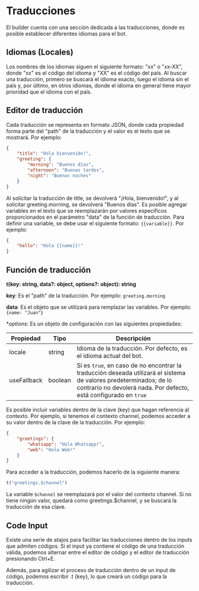 # Traducciones
El builder cuenta con una sección dedicada a las traducciones, donde es posible establecer diferentes idiomas para el bot.


## Idiomas (Locales)
Los nombres de los idiomas siguen el siguiente formato: "xx" o "xx-XX", donde "xx" es el código del idioma y "XX" es el código del país. Al buscar una traducción, primero se buscará el idioma exacto, luego el idioma sin el país y, por último, en otros idiomas, donde el idioma en general tiene mayor prioridad que el idioma con el país.

## Editor de traducción
Cada traducción se representa en formato JSON, donde cada propiedad forma parte del "path" de la traducción y el valor es el texto que se mostrará. Por ejemplo:
```json
{
	"title": "Hola bienvenido!",
	"greeting": {
		"morning": "Buenos días",
		"afternoon": "Buenas tardes",
		"night": "Buenas noches"
	}
}
```
Al solicitar la traducción de title, se devolverá "¡Hola, bienvenido!", y al solicitar greeting.morning, se devolverá "Buenos días". Es posible agregar variables en el texto que se reemplazarán por valores específicos proporcionados en el parámetro "data" de la función de traducción. Para definir una variable, se debe usar el siguiente formato: `{{variable}}`. Por ejemplo:
```json
{
	"hello": "Hola {{name}}!"
}
```

## Función de traducción
**t(key: string, data?: object, options?: object): string**

**key**: Es el "path" de la traducción. Por ejemplo: `greeting.morning`

**data**: Es el objeto que se utilizará para remplazar las variables. Por ejemplo: `{name: "Juan"}`

**options*: Es un objeto de configuración con las siguientes propiedades:

| Propiedad |    Tipo   | Descripción |
| --------- | --------- | ----------- |
| locale    | string    | Idioma de la traducción. Por defecto, es el idioma actual del bot. |
| useFallback | boolean | Si es `true`, en caso de no encontrar la traducción deseada utilizará el sistema de valores predeterminados; de lo contrario no devolerá nada. Por defecto, está configurado en `true` |


Es posible incluir variables dentro de la clave (key) que hagan referencia al contexto. Por ejemplo, si tenemos el contexto channel, podemos acceder a su valor dentro de la clave de la traducción. Por ejemplo:
```json
{
	"greetings": {
		"whatsapp": "Hola Whatsapp!",
		"web": "Hola Web!"
	}
}
```

Para acceder a la traducción, podemos hacerlo de la siguiente manera:
```js
t("greetings.$channel")
```
La variable `$channel` se reemplazará por el valor del contexto channel. Si no tiene ningún valor, quedará como greetings.$channel, y se buscará la traducción de esa clave.

## Code Input
Existe una serie de atajos para facilitar las traducciones dentro de los inputs que admiten códigos. Si el input ya contiene el código de una traducción válida, podemos alternar entre el editor de código y el editor de traducción presionando Ctrl+E.

Además, para agilizar el proceso de traducción dentro de un input de código, podemos escribir .t {key}, lo que creará un código para la traducción.